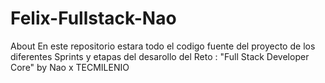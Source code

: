 # Felix-Fullstack-Nao
About En este repositorio estara todo el codigo fuente del proyecto de los diferentes Sprints y etapas del desarollo del Reto : "Full Stack Developer Core" by Nao x TECMILENIO 
